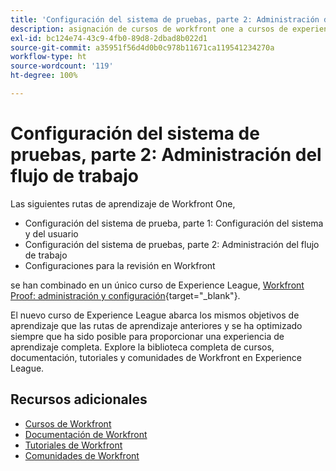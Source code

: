 ```yaml
---
title: 'Configuración del sistema de pruebas, parte 2: Administración del flujo de trabajo'
description: asignación de cursos de workfront one a cursos de experience league
exl-id: bc124e74-43c9-4fb0-89d8-2dbad8b022d1
source-git-commit: a35951f56d4d0b0c978b11671ca119541234270a
workflow-type: ht
source-wordcount: '119'
ht-degree: 100%

---
```


# Configuración del sistema de pruebas, parte 2: Administración del flujo de trabajo

Las siguientes rutas de aprendizaje de Workfront One,

* Configuración del sistema de prueba, parte 1: Configuración del sistema y del usuario
* Configuración del sistema de pruebas, parte 2: Administración del flujo de trabajo
* Configuraciones para la revisión en Workfront

se han combinado en un único curso de Experience League, [Workfront Proof: administración y configuración](https://experienceleague.adobe.com/?recommended=Workfront-A-1-2022.3.proof){target="_blank"}.

El nuevo curso de Experience League abarca los mismos objetivos de aprendizaje que las rutas de aprendizaje anteriores y se ha optimizado siempre que ha sido posible para proporcionar una experiencia de aprendizaje completa.  Explore la biblioteca completa de cursos, documentación, tutoriales y comunidades de Workfront en Experience League.

## Recursos adicionales

* [Cursos de Workfront](https://experienceleague.adobe.com/?lang=es&amp;Solution=Workfront#courses)
* [Documentación de Workfront](https://experienceleague.adobe.com/docs/workfront.html?lang=es)
* [Tutoriales de Workfront](https://experienceleague.adobe.com/docs/workfront-learn/tutorials-workfront/home.html?lang=es)
* [Comunidades de Workfront](https://experienceleaguecommunities.adobe.com/t5/workfront/ct-p/workfront)
